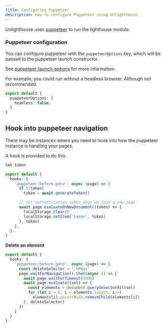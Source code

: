 ```yaml
---
title: Configuring Puppeteer
description: How to configure Puppeteer using Unlighthouse.
---
```


Unlighthouse uses [puppeteer](https://github.com/puppeteer/puppeteer) to run the lighthouse module.

### Puppeteer configuration

You can configure puppeteer with the `puppeteerOptions` key, which will be passed to the puppeteer launch constructor.

See [puppeteer-launch-options](https://pptr.dev/#?product=Puppeteer&version=v13.0.1&show=api-puppeteerlaunchoptions) for more information.

For example, you could run without a headless browser. Although not recommended.
```ts
export default {
  puppeteerOptions: {
    headless: false,
  }
}
```

## Hook into puppeteer navigation

There may be instances where you need to hook into how the puppeteer instance is handling your pages.

A hook is provided to do this.

```ts unlighthouse.config.ts
let token

export default {
  hooks: {
    'puppeteer:before-goto': async (page) => {
      if (!token)
        token = await generateToken()

      // set authentication token when we load a new page
      await page.evaluateOnNewDocument((token) => {
        localStorage.clear()
        localStorage.setItem('token', token)
      }, token)
    },
  },
}
```

**Delete an element**

```ts
export default {
  hooks: {
    'puppeteer:before-goto': async (page) => {
      const deleteSelector = '.VPNav'
      page.waitForNavigation().then(async () => {
        await page.waitForTimeout(1000)
        await page.evaluate((sel) => {
          const elements = document.querySelectorAll(sel)
          for (let i = 0; i < elements.length; i++)
            elements[i].parentNode.removeChild(elements[i])
        }, deleteSelector)
      })
    }
  }
}
```
